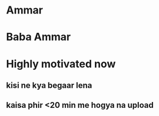 # Ammar
# Baba Ammar
# Highly motivated now
## kisi ne kya begaar lena
## kaisa phir <20 min me hogya na upload